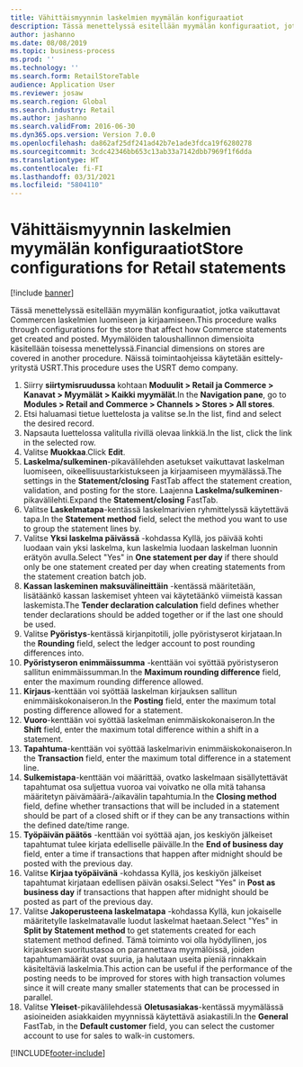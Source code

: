 ```yaml
---
title: Vähittäismyynnin laskelmien myymälän konfiguraatiot
description: Tässä menettelyssä esitellään myymälän konfiguraatiot, jotka vaikuttavat Commercen laskelmien luomiseen ja kirjaamiseen.
author: jashanno
ms.date: 08/08/2019
ms.topic: business-process
ms.prod: ''
ms.technology: ''
ms.search.form: RetailStoreTable
audience: Application User
ms.reviewer: josaw
ms.search.region: Global
ms.search.industry: Retail
ms.author: jashanno
ms.search.validFrom: 2016-06-30
ms.dyn365.ops.version: Version 7.0.0
ms.openlocfilehash: da862af25df241ad42b7e1ade3fdca19f6280278
ms.sourcegitcommit: 3cdc42346bb653c13ab33a7142dbb7969f1f6dda
ms.translationtype: HT
ms.contentlocale: fi-FI
ms.lasthandoff: 03/31/2021
ms.locfileid: "5804110"
---
```

# <a name="store-configurations-for-retail-statements"></a><span data-ttu-id="d7be6-103">Vähittäismyynnin laskelmien myymälän konfiguraatiot</span><span class="sxs-lookup"><span data-stu-id="d7be6-103">Store configurations for Retail statements</span></span>

[!include [banner](../includes/banner.md)]

<span data-ttu-id="d7be6-104">Tässä menettelyssä esitellään myymälän konfiguraatiot, jotka vaikuttavat Commercen laskelmien luomiseen ja kirjaamiseen.</span><span class="sxs-lookup"><span data-stu-id="d7be6-104">This procedure walks through configurations for the store that affect how Commerce statements get created and posted.</span></span> <span data-ttu-id="d7be6-105">Myymälöiden taloushallinnon dimensioita käsitellään toisessa menettelyssä.</span><span class="sxs-lookup"><span data-stu-id="d7be6-105">Financial dimensions on stores are covered in another procedure.</span></span> <span data-ttu-id="d7be6-106">Näissä toimintaohjeissa käytetään esittely-yritystä USRT.</span><span class="sxs-lookup"><span data-stu-id="d7be6-106">This procedure uses the USRT demo company.</span></span>

1. <span data-ttu-id="d7be6-107">Siirry **siirtymisruudussa** kohtaan **Moduulit > Retail ja Commerce > Kanavat > Myymälät > Kaikki myymälät**.</span><span class="sxs-lookup"><span data-stu-id="d7be6-107">In the **Navigation pane**, go to **Modules > Retail and Commerce > Channels > Stores > All stores**.</span></span>
2. <span data-ttu-id="d7be6-108">Etsi haluamasi tietue luettelosta ja valitse se.</span><span class="sxs-lookup"><span data-stu-id="d7be6-108">In the list, find and select the desired record.</span></span>
3. <span data-ttu-id="d7be6-109">Napsauta luettelossa valitulla rivillä olevaa linkkiä.</span><span class="sxs-lookup"><span data-stu-id="d7be6-109">In the list, click the link in the selected row.</span></span>
4. <span data-ttu-id="d7be6-110">Valitse **Muokkaa**.</span><span class="sxs-lookup"><span data-stu-id="d7be6-110">Click **Edit**.</span></span>
5. <span data-ttu-id="d7be6-111">**Laskelma/sulkeminen**-pikavälilehden asetukset vaikuttavat laskelman luomiseen, oikeellisuustarkistukseen ja kirjaamiseen myymälässä.</span><span class="sxs-lookup"><span data-stu-id="d7be6-111">The settings in the **Statement/closing** FastTab affect the statement creation, validation, and posting for the store.</span></span> <span data-ttu-id="d7be6-112">Laajenna **Laskelma/sulkeminen**-pikavälilehti.</span><span class="sxs-lookup"><span data-stu-id="d7be6-112">Expand the **Statement/closing** FastTab.</span></span>  
6. <span data-ttu-id="d7be6-113">Valitse **Laskelmatapa**-kentässä laskelmarivien ryhmittelyssä käytettävä tapa.</span><span class="sxs-lookup"><span data-stu-id="d7be6-113">In the **Statement method** field, select the method you want to use to group the statement lines by.</span></span>  
7. <span data-ttu-id="d7be6-114">Valitse **Yksi laskelma päivässä** -kohdassa Kyllä, jos päivää kohti luodaan vain yksi laskelma, kun laskelmia luodaan laskelman luonnin erätyön avulla.</span><span class="sxs-lookup"><span data-stu-id="d7be6-114">Select "Yes" in **One statement per day** if there should only be one statement created per day when creating statements from the statement creation batch job.</span></span>  
8. <span data-ttu-id="d7be6-115">**Kassan laskeminen maksuvälineittäin** -kentässä määritetään, lisätäänkö kassan laskemiset yhteen vai käytetäänkö viimeistä kassan laskemista.</span><span class="sxs-lookup"><span data-stu-id="d7be6-115">The **Tender declaration calculation** field defines whether tender declarations should be added together or if the last one should be used.</span></span>  
9. <span data-ttu-id="d7be6-116">Valitse **Pyöristys**-kentässä kirjanpitotili, jolle pyöristyserot kirjataan.</span><span class="sxs-lookup"><span data-stu-id="d7be6-116">In the **Rounding** field, select the ledger account to post rounding differences into.</span></span>  
10. <span data-ttu-id="d7be6-117">**Pyöristyseron enimmäissumma** -kenttään voi syöttää pyöristyseron sallitun enimmäissumman.</span><span class="sxs-lookup"><span data-stu-id="d7be6-117">In the **Maximum rounding difference** field, enter the maximum rounding difference allowed.</span></span>
11. <span data-ttu-id="d7be6-118">**Kirjaus**-kenttään voi syöttää laskelman kirjauksen sallitun enimmäiskokonaiseron.</span><span class="sxs-lookup"><span data-stu-id="d7be6-118">In the **Posting** field, enter the maximum total posting difference allowed for a statement.</span></span>
12. <span data-ttu-id="d7be6-119">**Vuoro**-kenttään voi syöttää laskelman enimmäiskokonaiseron.</span><span class="sxs-lookup"><span data-stu-id="d7be6-119">In the **Shift** field, enter the maximum total difference within a shift in a statement.</span></span>  
13. <span data-ttu-id="d7be6-120">**Tapahtuma**-kenttään voi syöttää laskelmarivin enimmäiskokonaiseron.</span><span class="sxs-lookup"><span data-stu-id="d7be6-120">In the **Transaction** field, enter the maximum total difference in a statement line.</span></span>  
14. <span data-ttu-id="d7be6-121">**Sulkemistapa**-kenttään voi määrittää, ovatko laskelmaan sisällytettävät tapahtumat osa suljettua vuoroa vai voivatko ne olla mitä tahansa määritetyn päivämäärä-/aikavälin tapahtumia.</span><span class="sxs-lookup"><span data-stu-id="d7be6-121">In the **Closing method** field, define whether transactions that will be included in a statement should be part of a closed shift or if they can be any transactions within the defined date/time range.</span></span>  
15. <span data-ttu-id="d7be6-122">**Työpäivän päätös** -kenttään voi syöttää ajan, jos keskiyön jälkeiset tapahtumat tulee kirjata edelliselle päivälle.</span><span class="sxs-lookup"><span data-stu-id="d7be6-122">In the **End of business day** field, enter a time if transactions that happen after midnight should be posted with the previous day.</span></span>  
16. <span data-ttu-id="d7be6-123">Valitse **Kirjaa työpäivänä** -kohdassa Kyllä, jos keskiyön jälkeiset tapahtumat kirjataan edellisen päivän osaksi.</span><span class="sxs-lookup"><span data-stu-id="d7be6-123">Select "Yes" in **Post as business day** if transactions that happen after midnight should be posted as part of the previous day.</span></span>  
17. <span data-ttu-id="d7be6-124">Valitse **Jakoperusteena laskelmatapa** -kohdassa Kyllä, kun jokaiselle määritetylle laskelmatavalle luodut laskelmat haetaan.</span><span class="sxs-lookup"><span data-stu-id="d7be6-124">Select "Yes" in **Split by Statement method** to get statements created for each statement method defined.</span></span> <span data-ttu-id="d7be6-125">Tämä toiminto voi olla hyödyllinen, jos kirjauksen suoritustasoa on parannettava myymälöissä, joiden tapahtumamäärät ovat suuria, ja halutaan useita pieniä rinnakkain käsiteltäviä laskelmia.</span><span class="sxs-lookup"><span data-stu-id="d7be6-125">This action can be useful if the performance of the posting needs to be improved for stores with high transaction volumes since it will create many smaller statements that can be processed in parallel.</span></span>  
18. <span data-ttu-id="d7be6-126">Valitse **Yleiset**-pikavälilehdessä **Oletusasiakas**-kentässä myymälässä asioineiden asiakkaiden myynnissä käytettävä asiakastili.</span><span class="sxs-lookup"><span data-stu-id="d7be6-126">In the **General** FastTab, in the **Default customer** field, you can select the customer account to use for sales to walk-in customers.</span></span>  



[!INCLUDE[footer-include](../../includes/footer-banner.md)]